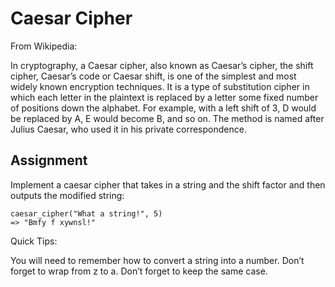 # Caesar Cipher

From Wikipedia:

In cryptography, a Caesar cipher, also known as Caesar’s cipher, the shift cipher, Caesar’s code or Caesar shift, is one of the simplest and most widely known encryption techniques. It is a type of substitution cipher in which each letter in the plaintext is replaced by a letter some fixed number of positions down the alphabet. For example, with a left shift of 3, D would be replaced by A, E would become B, and so on. The method is named after Julius Caesar, who used it in his private correspondence.

## Assignment

Implement a caesar cipher that takes in a string and the shift factor and then outputs the modified string:

```
caesar_cipher("What a string!", 5)
=> "Bmfy f xywnsl!"
```

Quick Tips:

You will need to remember how to convert a string into a number.
Don’t forget to wrap from z to a.
Don’t forget to keep the same case.